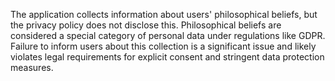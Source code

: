 The application collects information about users' philosophical beliefs, but the privacy policy does not disclose this. Philosophical beliefs are considered a special category of personal data under regulations like GDPR. Failure to inform users about this collection is a significant issue and likely violates legal requirements for explicit consent and stringent data protection measures.